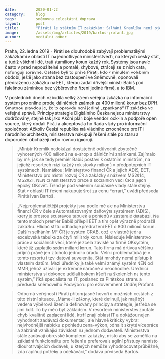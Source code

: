 ```yaml
---
date:         2020-01-22
category:     blog
tags:         sněmovna celostátní doprava
layout:       post
title:        "Piráti ke státním IT zakázkám: Selhání Kremlíka není ojedinělý případ, problematické zakázky mají i další ministerstva"
image:        /assets/img/articles/2019/bartos-profant.jpg
author:       Mediální odbor
---
```

 



Praha, 22. ledna 2019 - Piráti se dlouhodobě zabývají problematikými zakázkami v oblasti IT na jednotlivých ministerstvech, na kterých český stát, a tudíž všichni lidé, tratí stamiliony korun každý rok. Systémy jsou navíc často v praxi nepoužitelné a pomalé, chybové, ztrácejí se z nich data, nefungují správně. Ostatně byli to právě Piráti, kdo v minulém volebním období, ještě jako strana bez zastoupení ve Sněmovně, oponovali předraženou zakázku na EET, kterou zadal dřívější ministr Babiš pod falešnou záminkou bez výběrového řízení jediné firmě, a to IBM. 


V posledních dnech vzbudila velký zájem veřejná zakázka na informační systém pro online prodej dálničních známek za 400 milionů korun bez DPH. Smutnou pravdou je, že to opravdu není jediná „zpackaná” IT zakázka ve veřejné správě. Principy strategie Digitálního Česka nejsou ministerstvy dodržovány, stejně tak jako Akční plán boje vendor lock-in a podpoře open source, který dodali Piráti a akceptovala ho Rada vlády pro informační společnost. Ačkoliv Česká republika má vládního zmocněnce pro IT i národního architekta, ministerstva nakupují řešení stále po staru a doporučení obcházejí nebo rovnou ignorují. 


> „Ministr Kremlík nedokázal dostatečně odůvodnit zbytečně vyhozených 400 milionů na e-shop s dálničními známkami. Zajímalo by mě, jak se tedy premiér Babiš postaví k ostatním ministrům, na jejichž resortech mizí každý rok stovky milionů v předpotopních IT systémech. Namátkou: Ministerstvo financí ČR a jejich ADIS, EET, Ministerstvo pro místní rozvoj ČR a zakázky s názvem MS2014, MS2021, NEN či Ministerstvo práce a sociálních věcí ČR a jejich epický OKsvět. Trend je pod vedením současné vlády stále stejný. Stát v oblasti IT řešení nakupuje šrot za cenu Ferrari,” uvádí předseda Pirátů Ivan Bartoš.


> „Nejproblematičtější projekty jsou podle mě ale na Ministerstvu financí ČR v čele s Automatizovaným daňovým systémem (ADIS), který je prostou soustavou tabulek a pohledů v zastaralé databázi. Na tento moloch premiér Babiš přilepil EET a tím opět výrazně prodražil zakázku. Hlídač státu odhaduje předražení EET o 800 milionů korun. Dalším selháním MF ČR je systém CRAB, což je vlastně jedna excelovská tabulka za čtyři miliardy korun. Následuje Ministerstvo práce a sociálních věcí, které je zcela závislé na firmě OKsystém, které již zaplatilo sedm miliard korun. Tato firma má drtivou většinu příjmů právě jen z tohoto jednoho úřadu. Velmi problematická je v tomto resortu i tzv. datová suverenita. Stát mnohdy nemá přístup k vlastním datům. Mezi úředníky je také velmi známý systém NEN od MMR, jehož užívání je extrémně náročné a nepohodlné. Úředníci ministerstva si dokonce udělali bokem kšeft na školeních na tento systém,” říká specialista na IT, poslanec za Pirátskou stranu a předseda sněmovního Podvýboru pro eGovernment Ondřej Profant. 


> Odborná veřejnost i Piráti přitom jasně hovoří o možných cestách z této tristní situace. „Máme-li zákony, které definují, jak mají být vedena výběrová řízení a definovány principy a strategie, je třeba se jimi řídit. To by mělo být základem. V resortech ministerstev zoufale chybí kvalitně zaplacení lidé, kteří znají oblast IT a dokážou nejen vyhodnotit zadávací dokumentaci, ale hlavně kriticky vybrat nejvhodnější nabídku z pohledu cena-výkon, odhalit skryté vícepráce a zabránit vznikající závislosti na jednom dodavateli. Ministerstva stále zadávají obrovské komplexní zakázky, místo aby se zaměřila na základní funkcionalitu pro řešení a preferovala agilní přístupy namísto dlouhotrvajících dodávek, u kterých nemůže vyhodnocovat průběžně, zda naplňují potřeby a očekávání,” dodává předseda Bartoš.
